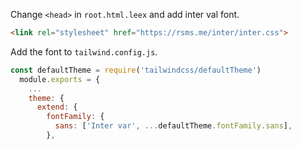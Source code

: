 Change `<head>` in `root.html.leex` and add inter val font.

```html
<link rel="stylesheet" href="https://rsms.me/inter/inter.css">
```

Add the font to `tailwind.config.js`.

```javascript
const defaultTheme = require('tailwindcss/defaultTheme')
  module.exports = {
    ...
    theme: {
      extend: {
        fontFamily: {
          sans: ['Inter var', ...defaultTheme.fontFamily.sans],
        },
```

